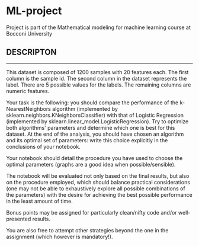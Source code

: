 # ML-project
Project is part of the Mathematical modeling for machine learning course at Bocconi University

## DESCRIPTON
----------

This dataset is composed of 1200 samples with 20 features each. The first column
is the sample id. The second column in the dataset represents the label. There
are 5 possible values for the labels. The remaining columns are numeric
features.

Your task is the following: you should compare the performance of the
k-NearestNeighbors algorithm (implemented by
sklearn.neighbors.KNeighborsClassifier) with that of Logistic Regression
(implemented by sklearn.linear_model.LogisticRegression). Try to optimize both
algorithms' parameters and determine which one is best for this dataset. At the
end of the analysis, you should have chosen an algorithm and its optimal set of
parameters: write this choice explicitly in the conclusions of your notebook.

Your notebook should detail the procedure you have used to choose the optimal
parameters (graphs are a good idea when possible/sensible).

The notebook will be evaluated not only based on the final results, but also on
the procedure employed, which should balance practical considerations (one may
not be able to exhaustively explore all possible combinations of the parameters)
with the desire for achieving the best possible performance in the least amount
of time.

Bonus points may be assigned for particularly clean/nifty code and/or well-
presented results.

You are also free to attempt other strategies beyond the one in the assignment
(which however is mandatory!).
